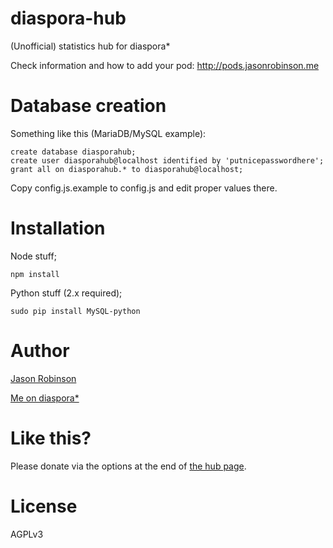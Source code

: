 diaspora-hub
============

(Unofficial) statistics hub for diaspora*

Check information and how to add your pod: http://pods.jasonrobinson.me

Database creation
=================

Something like this (MariaDB/MySQL example):

    create database diasporahub;
    create user diasporahub@localhost identified by 'putnicepasswordhere';
    grant all on diasporahub.* to diasporahub@localhost;

Copy config.js.example to config.js and edit proper values there.

Installation
============

Node stuff;

    npm install
    
Python stuff (2.x required);

    sudo pip install MySQL-python

Author
======

[Jason Robinson](https://github.com/jaywink)

[Me on diaspora*](https://iliketoast.net/u/jaywink)

Like this?
==========

Please donate via the options at the end of [the hub page](http://pods.jasonrobinson.me).

License
=======

AGPLv3
